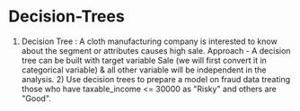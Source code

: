# Decision-Trees
1) Decision Tree : A cloth manufacturing company is interested to know about the segment or attributes causes high sale.  Approach - A decision tree can be built with target variable Sale (we will first convert it in categorical variable) &amp; all other variable will be independent in the analysis. 2)  Use decision trees to prepare a model on fraud data  treating those who have taxable_income &lt;= 30000 as "Risky" and others are "Good".
